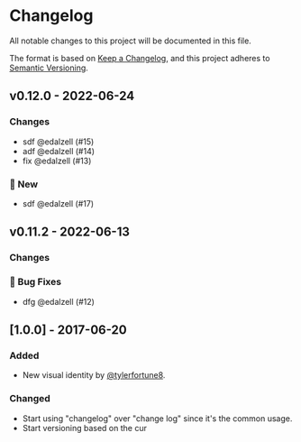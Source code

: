# Changelog

All notable changes to this project will be documented in this file.

The format is based on [Keep a Changelog](https://keepachangelog.com/en/1.0.0/),
and this project adheres to [Semantic Versioning](https://semver.org/spec/v2.0.0.html).

## v0.12.0 - 2022-06-24

### Changes

- sdf @edalzell (#15)
- adf @edalzell (#14)
- fix @edalzell (#13)

### 🚀 New

- sdf @edalzell (#17)

## v0.11.2 - 2022-06-13

### Changes

### 🐛 Bug Fixes

- dfg @edalzell (#12)

## [1.0.0] - 2017-06-20

### Added

- New visual identity by [@tylerfortune8](https://github.com/tylerfortune8).

### Changed

- Start using "changelog" over "change log" since it's the common usage.
- Start versioning based on the cur
